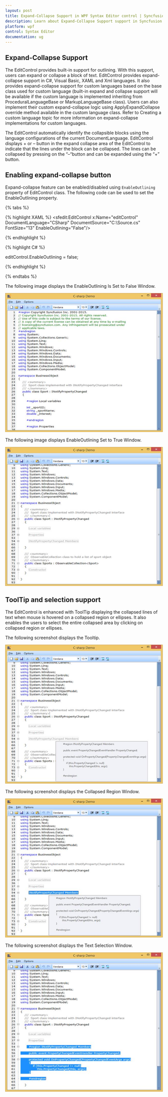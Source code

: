 ```yaml
---
layout: post
title: Expand-Collapse Support in WPF Syntax Editor control | Syncfusion
description: Learn about Expand-Collapse Support support in Syncfusion WPF Syntax Editor control and more.
platform: wpf
control: Syntax Editor
documentation: ug
---
```


## Expand-Collapse Support

The EditControl provides built-in support for outlining. With this support, users can expand or collapse a block of text. EditControl provides expand-collapse support in C#, Visual Basic, XAML and Xml languages. It also provides expand-collapse support for custom languages based on the base class used for custom language (built-in expand and collapse support will be available if the custom language is implemented inheriting from ProceduralLanguageBase or MarkupLanguageBase class). Users can also implement their custom expand-collapse logic using ApplyExpandCollapse override method available in the custom language class. Refer to Creating a custom language topic for more information on expand-collapse implementations for custom languages.

The EditControl automatically identify the collapsible blocks using the language configurations of the current DocumentLanguage. EditControl displays + or – button in the expand collapse area of the EditControl to indicate that the lines under the block can be collapsed. The lines can be collapsed by pressing on the “–“button and can be expanded using the “+” button.

## Enabling expand-collapse button


Expand-collapse feature can be enabled/disabled using `EnableOutlining` property of EditControl class. The following code can be used to set the EnableOutlining property.

{% tabs %}

{% highlight XAML %}
<sfedit:EditControl x:Name="editControl" DocumentLanguage="CSharp" DocumentSource="C:\Source.cs" FontSize="13" EnableOutlining="False"/>



{% endhighlight %}

{% highlight C# %}

editControl.EnableOutlining = false;

{% endhighlight %}

{% endtabs %}


The following image displays the EnableOutlining Is Set to False Window.

![Expand-Collapse-Support_img1](Expand-Collapse-Support_images/Expand-Collapse-Support_img1.jpeg)


The following image displays EnableOutlining Set to True Window.

![Expand-Collapse-Support_img2](Expand-Collapse-Support_images/Expand-Collapse-Support_img2.jpeg)


## ToolTip and selection support


The EditControl is enhanced with ToolTip displaying the collapsed lines of text when mouse is hovered on a collapsed region or ellipses. It also enables the users to select the entire collapsed area by clicking on collapsed region or ellipses.

The following screenshot displays the Tooltip.

![Expand-Collapse-Support_img3](Expand-Collapse-Support_images/Expand-Collapse-Support_img3.jpeg)


The following screenshot displays the Collapsed Region Window.

![Expand-Collapse-Support_img4](Expand-Collapse-Support_images/Expand-Collapse-Support_img4.jpeg)


The following screenshot displays the Text Selection Window.

![Expand-Collapse-Support_img5](Expand-Collapse-Support_images/Expand-Collapse-Support_img5.jpeg)


